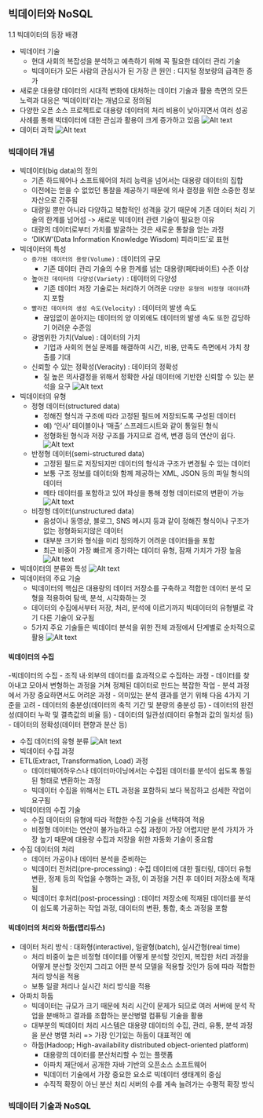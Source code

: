 ## 빅데이터와 NoSQL
1.1 빅데이터의 등장 배경
- 빅데이터 기술
    - 현대 사회의 복잡성을 분석하고 예측하기 위해 꼭 필요한 데이터 관리 기술
    - 빅데이터가 모든 사람의 관심사가 된 가장 큰 원인 : 디지털 정보량의 급격한 증가
- 새로운 대용량 데이터의 시대적 변화에 대처하는 데이터 기술과 활용 측면의 모든 노력과 대응은 ‘빅데이터’라는 개념으로 정의됨
- 다양한 오픈 소스 프로젝트로 대용량 데이터의 처리 비용이 낮아지면서 여러 성공 사례를 통해 빅데이터에 대한 관심과 활용이 크게 증가하고 있음
![Alt text](image-227.png)
- 데이터 과학
![Alt text](image-229.png)
### 빅데이터 개념
- 빅데이터(big data)의 정의
    - 기존 하드웨어나 소프트웨어의 처리 능력을 넘어서는 대용량 데이터의 집합
    - 이전에는 얻을 수 없었던 통찰을 제공하기 때문에 의사 결정을 위한 소중한 정보 자산으로 간주됨
    - 대량일 뿐만 아니라 다양하고 복합적인 성격을 갖기 때문에 기존 데이터 처리 기술의 한계를 넘어섬 -> 새로운 빅데이터 관련 기술이 필요한 이유
    - 대량의 데이터로부터 가치를 발굴하는 것은 새로운 통찰을 얻는 과정
    - ‘DIKW’(Data Information Knowledge Wisdom) 피라미드’로 표현
- 빅데이터의 특성
    - `증가된 데이터의 용량(Volume)` : 데이터의 규모
        - 기존 데이터 관리 기술의 수용 한계를 넘는 대용량(페타바이트) 수준 이상
    - 높`아진 데이터의 다양성(Variety)` : 데이터의 다양성
        - 기존 데이터 저장 기술로는 처리하기 어려운 `다양한 유형의 비정형 데이터`까지 포함
    - `빨라진 데이터의 생성 속도(Velocity)` : 데이터의 발생 속도
        - 끊임없이 쏟아지는 데이터의 양 이외에도 데이터의 발생 속도 또한 감당하기 어려운 수준임
    - 광범위한 가치(Value) : 데이터의 가치
        - 기업과 사회의 현실 문제를 해결하여 시간, 비용, 만족도 측면에서 가치 창출를 기대
    - 신뢰할 수 있는 정확성(Veracity) : 데이터의 정확성
        - 질 높은 의사결정을 위해서 정확한 사실 데이터에 기반한 신뢰할 수 있는 분석을 요구
        ![Alt text](image-230.png)
- 빅데이터의 유형
    - 정형 데이터(structured data)
        - 정해진 형식과 구조에 따라 고정된 필드에 저장되도록 구성된 데이터
        - 예) ‘인사’ 테이블이나 ‘매출’ 스프레드시트와 같이 통일된 형식
        - 정형화된 형식과 저장 구조를 가지므로 검색, 변경 등의 연산이 쉽다.
        ![Alt text](image-231.png)
    - 반정형 데이터(semi-structured data)
        - 고정된 필드로 저장되지만 데이터의 형식과 구조가 변경될 수 있는 데이터
        - 보통 구조 정보를 데이터와 함께 제공하는 XML, JSON 등의 파일 형식의 데이터
        - 메타 데이터를 포함하고 있어 파싱을 통해 정형 데이터로의 변환이 가능
        ![Alt text](image-232.png)
    - 비정형 데이터(unstructured data)
        - 음성이나 동영상, 블로그, SNS 메시지 등과 같이 정해진 형식이나 구조가 없는 정형화되지않은 데이터
        - 대부분 크기와 형식을 미리 정의하기 어려운 데이터들을 포함
        - 최근 비중이 가장 빠르게 증가하는 데이터 유형, 잠재 가치가 가장 높음
        ![Alt text](image-233.png)
- 빅데이터의 분류와 특성
![Alt text](image-234.png)
- 빅데이터의 주요 기술
    - 빅데이터의 핵심은 대용량의 데이터 저장소를 구축하고 적합한 데이터 분석 모형을 적용하여 탐색, 분석, 시각화하는 것
    - 데이터의 수집에서부터 저장, 처리, 분석에 이르기까지 빅데이터의 유형별로 각기 다른 기술이 요구됨
    - 5가지 주요 기술들은 빅데이터 분석을 위한 전체 과정에서 단계별로 순차적으로 활용
    ![Alt text](image-235.png)
#### 빅데이터의 수집
-빅데이터의 수집
    - 조직 내·외부의 데이터를 효과적으로 수집하는 과정
    - 데이터를 찾아내고 모아서 변형하는 과정을 거쳐 정제된 데이터로 만드는 복잡한 작업
    - 분석 과정에서 가장 중요하면서도 어려운 과정
    - 의미있는 분석 결과를 얻기 위해 다음 4가지 기준을 고려
        - 데이터의 충분성(데이터의 축적 기간 및 분량의 충분성 등)
        - 데이터의 완전성(데이터 누락 및 결측값의 비율 등)
        - 데이터의 일관성(데이터 유형과 값의 일치성 등)
        - 데이터의 정확성(데이터 편향과 분산 등)
- 수집 데이터의 유형 분류
![Alt text](image-236.png)
- 빅데이터 수집 과정
- ETL(Extract, Transformation, Load) 과정
    - 데이터웨어하우스나 데이터마이닝에서는 수집된 데이터를 분석이 쉽도록 통일된 형태로 변환하는 과정
    - 빅데이터 수집을 위해서는 ETL 과정을 포함하되 보다 복잡하고 섬세한 작업이 요구됨
- 빅데이터의 수집 기술
    - 수집 데이터의 유형에 따라 적합한 수집 기술을 선택하여 적용
    - 비정형 데이터는 연산이 불가능하고 수집 과정이 가장 어렵지만 분석 가치가 가장 높기 때문에 대용량 수집과 저장을 위한 자동화 기술이 중요함
- 수집 데이터의 처리
    - 데이터 가공이나 데이터 분석을 준비하는
    - 빅데이터 전처리(pre-processing) : 수집 데이터에 대한 필터링, 데이터 유형 변환, 정제 등의 작업을 수행하는 과정, 이 과정을 거친 후 데이터 저장소에 적재됨
    - 빅데이터 후처리(post-processing) : 데이터 저장소에 적재된 데이터를 분석이 쉽도록 가공하는 작업 과정, 데이터의 변환, 통합, 축소 과정을 포함
#### 빅데이터의 처리와 하둡(맵리듀스)
- 데이터 처리 방식 : 대화형(interactive), 일괄형(batch), 실시간형(real time)
    - 처리 비중이 높은 비정형 데이터를 어떻게 분석할 것인지, 복잡한 처리 과정을 어떻게 분산할 것인지 그리고 어떤 분석 모델을 적용할 것인가 등에 따라 적합한 처리 방식을 적용
    - 보통 일괄 처리나 실시간 처리 방식을 적용
- 아파치 하둡
    - 빅데이터는 규모가 크기 때문에 처리 시간이 문제가 되므로 여러 서버에 분석 작업을 분배하고 결과를 조합하는 분산병렬 컴퓨팅 기술을 활용
    - 대부분의 빅데이터 처리 시스템은 대용량 데이터의 수집, 관리, 유통, 분석 과정을 분산 병렬 처리 => 가장 인기있는 하둡이 대표적인 예
    - 하둡(Hadoop; High-availability distributed object-oriented platform)
        - 대용량의 데이터를 분산처리할 수 있는 플랫폼
        - 아파치 재단에서 공개한 자바 기반의 오픈소스 소프트웨어
        - 빅데이터 기술에서 가장 중요한 요소로 빅데이터 생태계의 중심
        - 수직적 확장이 아닌 분산 처리 서버의 수를 계속 늘려가는 수평적 확장 방식
        
### 빅데이터 기술과 NoSQL
